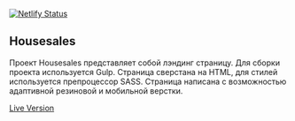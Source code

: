 [![Netlify Status](https://api.netlify.com/api/v1/badges/b496e78b-e36d-4c50-8042-243fd313c1e4/deploy-status)](https://app.netlify.com/sites/sharp-torvalds-2fae5d/deploys)

## Housesales

Проект Housesales представляет собой лэндинг страницу. Для сборки проекта используется Gulp. Страница сверстана на HTML, для стилей используется препроцессор SASS.
Страница написана с возможностью адаптивной резиновой и мобильной верстки.

[Live Version](https://sharp-torvalds-2fae5d.netlify.app/)
